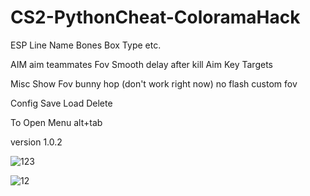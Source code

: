 # CS2-PythonCheat-ColoramaHack

ESP
Line
Name
Bones
Box Type
etc.

AIM
aim teammates
Fov
Smooth
delay after kill
Aim Key
Targets

Misc
Show Fov
bunny hop (don't work right now)
no flash
custom fov

Config
Save
Load
Delete

To Open Menu
alt+tab

version 1.0.2

![123](https://github.com/user-attachments/assets/08f5f29e-221c-4761-b567-f95b5a07e5f6)

![12](https://github.com/user-attachments/assets/f18dde94-994f-47cb-9188-ebe65e5861c6)
